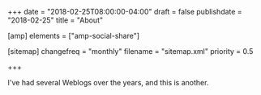 +++
date = "2018-02-25T08:00:00-04:00"
draft = false
publishdate = "2018-02-25"
title = "About"

[amp]
    elements = ["amp-social-share"]

[sitemap]
  changefreq = "monthly"
  filename = "sitemap.xml"
  priority = 0.5

+++

I've had several Weblogs over the years, and this is another.